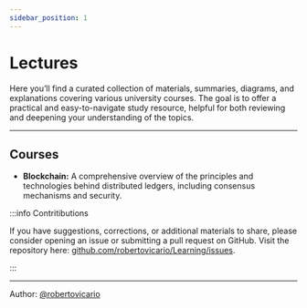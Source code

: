 ```yaml
---
sidebar_position: 1
---
```


# Lectures

Here you’ll find a curated collection of materials, summaries, diagrams, and explanations covering various university courses. The goal is to offer a practical and easy-to-navigate study resource, helpful for both reviewing and deepening your understanding of the topics.

---

## Courses

- **Blockchain:** A comprehensive overview of the principles and technologies behind distributed ledgers, including consensus mechanisms and security.

:::info Contritibutions

If you have suggestions, corrections, or additional materials to share, please consider opening an issue or submitting a pull request on GitHub. Visit the repository here: [github.com/robertovicario/Learning/issues](https://github.com/robertovicario/Learning/issues).

:::

---

Author: [@robertovicario](https://github.com/robertovicario)
